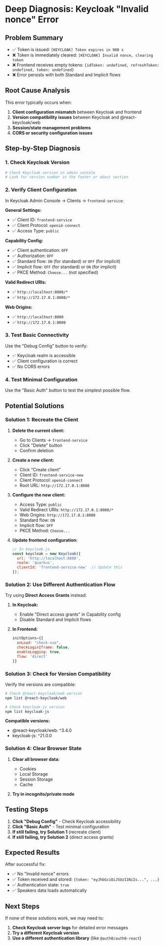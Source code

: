 # Deep Diagnosis: Keycloak "Invalid nonce" Error

## Problem Summary
- ✅ Token is issued: `[KEYCLOAK] Token expires in 900 s`
- ❌ Token is immediately cleared: `[KEYCLOAK] Invalid nonce, clearing token`
- ❌ Frontend receives empty tokens: `{idToken: undefined, refreshToken: undefined, token: undefined}`
- ❌ Error persists with both Standard and Implicit flows

## Root Cause Analysis

This error typically occurs when:
1. **Client configuration mismatch** between Keycloak and frontend
2. **Version compatibility issues** between Keycloak and @react-keycloak/web
3. **Session/state management problems**
4. **CORS or security configuration issues**

## Step-by-Step Diagnosis

### 1. Check Keycloak Version
```bash
# Check Keycloak version in admin console
# Look for version number in the footer or about section
```

### 2. Verify Client Configuration
In Keycloak Admin Console → Clients → `frontend-service`:

**General Settings:**
- ✅ Client ID: `frontend-service`
- ✅ Client Protocol: `openid-connect`
- ✅ Access Type: `public`

**Capability Config:**
- ✅ Client authentication: `OFF`
- ✅ Authorization: `OFF`
- ✅ Standard flow: `ON` (for standard) or `OFF` (for implicit)
- ✅ Implicit flow: `OFF` (for standard) or `ON` (for implicit)
- ✅ PKCE Method: `Choose...` (not specified)

**Valid Redirect URIs:**
- ✅ `http://localhost:8080/*`
- ✅ `http://172.17.0.1:8080/*`

**Web Origins:**
- ✅ `http://localhost:8080`
- ✅ `http://172.17.0.1:8080`

### 3. Test Basic Connectivity
Use the "Debug Config" button to verify:
- ✅ Keycloak realm is accessible
- ✅ Client configuration is correct
- ✅ No CORS errors

### 4. Test Minimal Configuration
Use the "Basic Auth" button to test the simplest possible flow.

## Potential Solutions

### Solution 1: Recreate the Client
1. **Delete the current client:**
   - Go to Clients → `frontend-service`
   - Click "Delete" button
   - Confirm deletion

2. **Create a new client:**
   - Click "Create client"
   - Client ID: `frontend-service-new`
   - Client Protocol: `openid-connect`
   - Root URL: `http://172.17.0.1:8080`

3. **Configure the new client:**
   - Access Type: `public`
   - Valid Redirect URIs: `http://172.17.0.1:8080/*`
   - Web Origins: `http://172.17.0.1:8080`
   - Standard flow: `ON`
   - Implicit flow: `OFF`
   - PKCE Method: `Choose...`

4. **Update frontend configuration:**
   ```javascript
   // In keycloak.js
   const keycloak = new Keycloak({
     url: 'http://localhost:8888',
     realm: 'quarkus',
     clientId: 'frontend-service-new'  // Update this
   });
   ```

### Solution 2: Use Different Authentication Flow
Try using **Direct Access Grants** instead:

1. **In Keycloak:**
   - Enable "Direct access grants" in Capability config
   - Disable Standard and Implicit flows

2. **In Frontend:**
   ```javascript
   initOptions={{ 
     onLoad: "check-sso",
     checkLoginIframe: false,
     enableLogging: true,
     flow: 'direct'
   }}
   ```

### Solution 3: Check for Version Compatibility
Verify the versions are compatible:

```bash
# Check @react-keycloak/web version
npm list @react-keycloak/web

# Check keycloak-js version
npm list keycloak-js
```

**Compatible versions:**
- @react-keycloak/web: ^3.4.0
- keycloak-js: ^21.0.0

### Solution 4: Clear Browser State
1. **Clear all browser data:**
   - Cookies
   - Local Storage
   - Session Storage
   - Cache

2. **Try in incognito/private mode**

## Testing Steps

1. **Click "Debug Config"** - Check Keycloak accessibility
2. **Click "Basic Auth"** - Test minimal configuration
3. **If still failing, try Solution 1** (recreate client)
4. **If still failing, try Solution 2** (direct access grants)

## Expected Results

After successful fix:
- ✅ No "Invalid nonce" errors
- ✅ Token received and stored: `{token: "eyJhbGciOiJSUzI1NiIs...", ...}`
- ✅ Authentication state: `true`
- ✅ Speakers data loads automatically

## Next Steps

If none of these solutions work, we may need to:
1. **Check Keycloak server logs** for detailed error messages
2. **Try a different Keycloak version**
3. **Use a different authentication library** (like `@auth0/auth0-react`)
